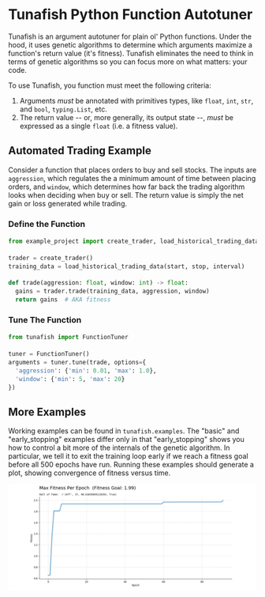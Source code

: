 # Tunafish Python Function Autotuner
Tunafish is an argument autotuner for plain ol' Python functions. Under the hood, it uses genetic algorithms to determine which arguments maximize a function's return value (it's fitness). Tunafish eliminates the need to think in terms of genetic algorithms so you can focus more on what matters: your code.

To use Tunafish, you function must meet the following criteria:
1. Arguments *must* be annotated with primitives types, like `float`,
`int`, `str`, and `bool`, `typing.List`, etc.
2. The return value -- or, more generally, its output state --, *must* be
expressed as a single `float` (i.e. a fitness value).

## Automated Trading Example
Consider a function that places orders to buy and sell stocks. The inputs are `aggression`, which regulates the a minimum amount of time between placing orders, and `window`, which determines how far back the trading algorithm looks when deciding when buy or sell. The return value is simply the net gain or loss generated while trading.

### Define the Function
```python
from example_project import create_trader, load_historical_trading_data

trader = create_trader()
training_data = load_historical_trading_data(start, stop, interval)

def trade(aggression: float, window: int) -> float:
  gains = trader.trade(training_data, aggression, window)
  return gains  # AKA fitness
```

### Tune The Function
```python
from tunafish import FunctionTuner

tuner = FunctionTuner()
arguments = tuner.tune(trade, options={
  'aggression': {'min': 0.01, 'max': 1.0},
  'window': {'min': 5, 'max': 20}
})
```

## More Examples
Working examples can be found in `tunafish.examples`. The "basic" and "early_stopping" examples differ only in that "early_stopping" shows you how to control a bit more of the internals of the genetic algorithm. In particular, we tell it to exit the training loop early if we reach a fitness goal before all 500 epochs have run. Running these examples should generate a plot, showing convergence of fitness versus time.

![Max Fitness Per Epoch Graph](./docs/assets/fitness-per-epoch.png)